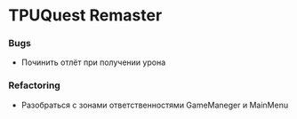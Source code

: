 # TPUQuest Remaster

### Bugs

- Починить отлёт при получении урона

### Refactoring

- Разобраться с зонами ответственностями GameManeger и MainMenu
